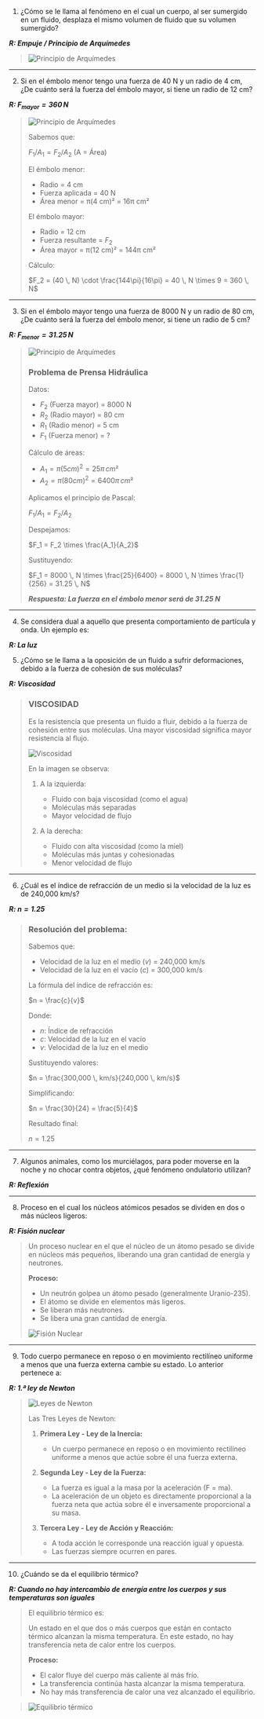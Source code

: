 1. ¿Cómo se le llama al fenómeno en el cual un cuerpo, al ser sumergido en un fluido, desplaza el mismo volumen de fluido que su volumen sumergido?

***R: Empuje / Principio de Arquímedes***

> ![Principio de Arquímedes](./images/F03_01.jpg)

---

2. Si en el émbolo menor tengo una fuerza de 40 N y un radio de 4 cm,  
¿De cuánto será la fuerza del émbolo mayor, si tiene un radio de 12 cm?

***R: $F_{mayor} = 360 \, N$***

> ![Principio de Arquímedes](./images/F03_02.png)
>
> Sabemos que:
>
> $F_1/A_1 = F_2/A_2$ (A = Área)
>
> El émbolo menor:
> - Radio = 4 cm
> - Fuerza aplicada = 40 N
> - Área menor = π(4 cm)² = 16π cm²
> 
> El émbolo mayor:
> - Radio = 12 cm
> - Fuerza resultante = $F_2$
> - Área mayor = π(12 cm)² = 144π cm²
>
> Cálculo:
>
> $F_2 = (40 \, N) \cdot \frac{144\pi}{16\pi} = 40 \, N \times 9 = 360 \, N$

---

3. Si en el émbolo mayor tengo una fuerza de 8000 N y un radio de 80 cm,  
¿De cuánto será la fuerza del émbolo menor, si tiene un radio de 5 cm?

***R: $F_{menor} = 31.25 \, N$***

> ![Principio de Arquímedes](./images/F03_02.png)
>
> ### Problema de Prensa Hidráulica
>
> Datos:
> - $F_2$ (Fuerza mayor) = 8000 N
> - $R_2$ (Radio mayor) = 80 cm
> - $R_1$ (Radio menor) = 5 cm
> - $F_1$ (Fuerza menor) = ?
>
> Cálculo de áreas:
>
> - $A_1 = π(5 cm)^2 = 25π \, cm²$
> - $A_2 = π(80 cm)^2 = 6400π \, cm²$
>
> Aplicamos el principio de Pascal:
>
> $F_1/A_1 = F_2/A_2$
>
> Despejamos:
>
> $F_1 = F_2 \times \frac{A_1}{A_2}$
>
> Sustituyendo:
>
> $F_1 = 8000 \, N \times \frac{25}{6400} = 8000 \, N \times \frac{1}{256} = 31.25 \, N$
>
> ***Respuesta: La fuerza en el émbolo menor será de 31.25 N***

---

4. Se considera dual a aquello que presenta comportamiento de partícula y onda. Un ejemplo es:

***R: La luz***

5. ¿Cómo se le llama a la oposición de un fluido a sufrir deformaciones, debido a la fuerza de cohesión de sus moléculas?

***R: Viscosidad***

> ### VISCOSIDAD
> 
> Es la resistencia que presenta un fluido a fluir, debido a la fuerza de cohesión entre sus moléculas. Una mayor viscosidad significa mayor resistencia al flujo.
>
> ![Viscosidad](./images/F03_05.png)
>
> En la imagen se observa:
>
> 1. A la izquierda:
>    - Fluido con baja viscosidad (como el agua)
>    - Moléculas más separadas
>    - Mayor velocidad de flujo
> 
> 2. A la derecha:
>    - Fluido con alta viscosidad (como la miel)
>    - Moléculas más juntas y cohesionadas
>    - Menor velocidad de flujo

---

6. ¿Cuál es el índice de refracción de un medio si la velocidad de la luz es de 240,000 km/s?

***R: $n = 1.25$***

> ### Resolución del problema:
>
> Sabemos que:
>
> - Velocidad de la luz en el medio ($v$) = 240,000 km/s  
> - Velocidad de la luz en el vacío ($c$) = 300,000 km/s
>
> La fórmula del índice de refracción es:
>
> $n = \frac{c}{v}$
>
> Donde:
> - $n$: Índice de refracción
> - $c$: Velocidad de la luz en el vacío
> - $v$: Velocidad de la luz en el medio
>
> Sustituyendo valores:
>
> $n = \frac{300,000 \, km/s}{240,000 \, km/s}$
>
> Simplificando:
>
> $n = \frac{30}{24} = \frac{5}{4}$
>
> Resultado final:
>
> $n = 1.25$

---

7. Algunos animales, como los murciélagos, para poder moverse en la noche y no chocar contra objetos, ¿qué fenómeno ondulatorio utilizan?

***R: Reflexión***

---

8. Proceso en el cual los núcleos atómicos pesados se dividen en dos o más núcleos ligeros:

***R: Fisión nuclear***

> Un proceso nuclear en el que el núcleo de un átomo pesado se divide en núcleos más pequeños, liberando una gran cantidad de energía y neutrones.
>
> **Proceso:**
>
> - Un neutrón golpea un átomo pesado (generalmente Uranio-235).
> - El átomo se divide en elementos más ligeros.
> - Se liberan más neutrones.
> - Se libera una gran cantidad de energía.
>
> ![Fisión Nuclear](./images/F03_08.png)

---

9. Todo cuerpo permanece en reposo o en movimiento rectilíneo uniforme a menos que una fuerza externa cambie su estado. Lo anterior pertenece a:

***R: 1.ª ley de Newton***

> ![Leyes de Newton](./images/F03_09.png)
>
> Las Tres Leyes de Newton:
>
> 1. **Primera Ley - Ley de la Inercia:**
>    - Un cuerpo permanece en reposo o en movimiento rectilíneo uniforme a menos que actúe sobre él una fuerza externa.
>
> 2. **Segunda Ley - Ley de la Fuerza:**
>    - La fuerza es igual a la masa por la aceleración (F = ma).
>    - La aceleración de un objeto es directamente proporcional a la fuerza neta que actúa sobre él e inversamente proporcional a su masa.
>
> 3. **Tercera Ley - Ley de Acción y Reacción:**
>    - A toda acción le corresponde una reacción igual y opuesta.
>    - Las fuerzas siempre ocurren en pares.

---

10. ¿Cuándo se da el equilibrio térmico?

***R: Cuando no hay intercambio de energía entre los cuerpos y sus temperaturas son iguales***

> El equilibrio térmico es:
>
> Un estado en el que dos o más cuerpos que están en contacto térmico alcanzan la misma temperatura. En este estado, no hay transferencia neta de calor entre los cuerpos.
>
> **Proceso:**
> - El calor fluye del cuerpo más caliente al más frío.
> - La transferencia continúa hasta alcanzar la misma temperatura.
> - No hay más transferencia de calor una vez alcanzado el equilibrio.

> ![Equilibrio térmico](./images/F03_10.png)



